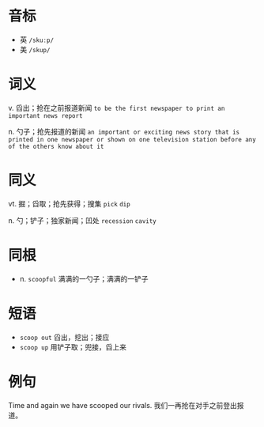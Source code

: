 # 音标

- 英 `/skuːp/`
- 美 `/skup/`

# 词义

v. 舀出；抢在之前报道新闻
`to be the first newspaper to print an important news report`

n. 勺子；抢先报道的新闻
`an important or exciting news story that is printed in one newspaper or shown on one television station before any of the others know about it`

# 同义

vt. 掘；舀取；抢先获得；搜集
`pick` `dip`

n. 勺；铲子；独家新闻；凹处
`recession` `cavity`

# 同根

- n. `scoopful` 满满的一勺子；满满的一铲子

# 短语

- `scoop out` 舀出，挖出；接应
- `scoop up` 用铲子取；兜接，舀上来

# 例句

Time and again we have scooped our rivals.
我们一再抢在对手之前登出报道。



